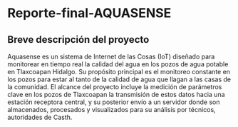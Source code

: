 # Reporte-final-AQUASENSE
## Breve descripción del proyecto
Aquasense es un sistema de Internet de las Cosas (IoT) diseñado para monitorear en tiempo real la calidad del agua en los pozos de agua potable en Tlaxcoapan Hidalgo.  Su propósito principal es el monitoreo constante en los pozos para estar al tanto de la calidad de agua que llagan a las casas de la comunidad.
El alcance del proyecto incluye la medición de parámetros clave en los pozos de Tlaxcoapan  la transmisión de estos datos hacia una estación receptora central, y su posterior envío a un servidor donde son almacenados, procesados ​​y visualizados para su análisis por técnicos, autoridades de Casth.
